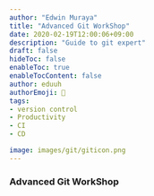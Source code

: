 ```yaml
---
author: "Edwin Muraya"
title: "Advanced Git WorkShop"
date: 2020-02-19T12:00:06+09:00
description: "Guide to git expert"
draft: false
hideToc: false
enableToc: true
enableTocContent: false
author: eduuh
authorEmoji: 👻
tags: 
- version control
- Productivity
- CI    
- CD

image: images/git/giticon.png
---
```


### Advanced Git WorkShop